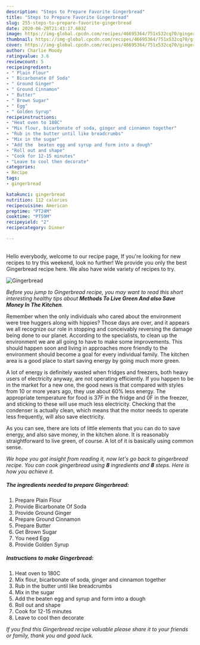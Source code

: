 ```yaml
---
description: "Steps to Prepare Favorite Gingerbread"
title: "Steps to Prepare Favorite Gingerbread"
slug: 255-steps-to-prepare-favorite-gingerbread
date: 2020-06-20T21:43:17.603Z
image: https://img-global.cpcdn.com/recipes/46695364/751x532cq70/gingerbread-recipe-main-photo.jpg
thumbnail: https://img-global.cpcdn.com/recipes/46695364/751x532cq70/gingerbread-recipe-main-photo.jpg
cover: https://img-global.cpcdn.com/recipes/46695364/751x532cq70/gingerbread-recipe-main-photo.jpg
author: Charlie Moody
ratingvalue: 3.6
reviewcount: 5
recipeingredient:
- " Plain Flour"
- " Bicarbonate Of Soda"
- " Ground Ginger"
- " Ground Cinnamon"
- " Butter"
- " Brown Sugar"
- " Egg"
- " Golden Syrup"
recipeinstructions:
- "Heat oven to 180C"
- "Mix flour, bicarbonate of soda, ginger and cinnamon together"
- "Rub in the butter until like breadcrumbs"
- "Mix in the sugar"
- "Add the  beaten egg and syrup and form into a dough"
- "Roll out and shape"
- "Cook for 12-15 minutes"
- "Leave to cool then decorate"
categories:
- Recipe
tags:
- gingerbread

katakunci: gingerbread 
nutrition: 112 calories
recipecuisine: American
preptime: "PT24M"
cooktime: "PT59M"
recipeyield: "2"
recipecategory: Dinner

---
```

<br>
Hello everybody, welcome to our recipe page, If you're looking for new recipes to try this weekend, look no further! We provide you only the best Gingerbread recipe here. We also have wide variety of recipes to try.
<br>


![Gingerbread](https://img-global.cpcdn.com/recipes/46695364/751x532cq70/gingerbread-recipe-main-photo.jpg)

<i>Before you jump to Gingerbread recipe, you may want to read this short interesting healthy tips about 
<strong>Methods To Live Green And also Save Money In The Kitchen</strong>.</i>
</br>

Remember when the only individuals who cared about the environment were tree huggers along with hippies? Those days are over, and it appears we all recognize our role in stopping and conceivably reversing the damage being done to our planet. According to the specialists, to clean up the environment we are all going to have to make some improvements. This should happen soon and living in approaches more friendly to the environment should become a goal for every individual family. The kitchen area is a good place to start saving energy by going much more green.

A lot of energy is definitely wasted when fridges and freezers, both heavy users of electricity anyway, are not operating efficiently. If you happen to be in the market for a new one, the good news is that compared with styles from 10 or more years ago, they use about 60% less energy. The appropriate temperature for food is 37F in the fridge and 0F in the freezer, and sticking to these will use much less electricity. Checking that the condenser is actually clean, which means that the motor needs to operate less frequently, will also save electricity.

As you can see, there are lots of little elements that you can do to save energy, and also save money, in the kitchen alone. It is reasonably straightforward to live green, of course. A lot of it is basically using common sense.


<i>We hope you got insight from reading it, now let's go back to gingerbread recipe. You can cook gingerbread using <strong>8</strong> ingredients and <strong>8</strong> steps. Here is how you achieve it.
</i>

##### The ingredients needed to prepare Gingerbread:

1. Prepare  Plain Flour
1. Provide  Bicarbonate Of Soda
1. Provide  Ground Ginger
1. Prepare  Ground Cinnamon
1. Prepare  Butter
1. Get  Brown Sugar
1. You need  Egg
1. Provide  Golden Syrup


##### Instructions to make Gingerbread:

1. Heat oven to 180C
1. Mix flour, bicarbonate of soda, ginger and cinnamon together
1. Rub in the butter until like breadcrumbs
1. Mix in the sugar
1. Add the  beaten egg and syrup and form into a dough
1. Roll out and shape
1. Cook for 12-15 minutes
1. Leave to cool then decorate


<i>If you find this Gingerbread recipe valuable please share it to your friends or family, thank you and good luck.</i>
